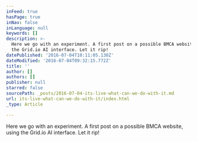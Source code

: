 ```yaml
---
inFeed: true
hasPage: true
inNav: false
inLanguage: null
keywords: []
description: >-
  Here we go with an experiment. A first post on a possible BMCA website, using
  the Grid.io AI interface. Let it rip!
datePublished: '2016-07-04T10:11:05.130Z'
dateModified: '2016-07-04T09:32:15.772Z'
title: ''
author: []
authors: []
publisher: null
starred: false
sourcePath: _posts/2016-07-04-its-live-what-can-we-do-with-it.md
url: its-live-what-can-we-do-with-it/index.html
_type: Article

---
```

Here we go with an experiment. A first post on a possible BMCA website, using the Grid.io AI interface. Let it rip!